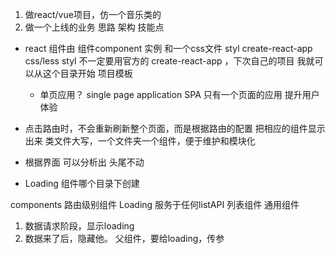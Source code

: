 1. 做react/vue项目，仿一个音乐类的
2. 做一个上线的业务  思路 架构  技能点


- react 组件由 组件component 实例 和一个css文件 styl
  create-react-app css/less styl
  不一定要用官方的  create-react-app ，下次自己的项目  我就可以从这个目录开始  项目模板


  - 单页应用？ single page application   SPA
  只有一个页面的应用 
  提升用户体验
- 点击路由时，不会重新刷新整个页面，而是根据路由的配置 把相应的组件显示出来
类文件大写，一个文件夹一个组件，便于维护和模块化
- 根据界面  可以分析出 头尾不动
- Loading 组件哪个目录下创建

components 路由级别组件
Loading 服务于任何listAPI 列表组件 通用组件

1. 数据请求阶段，显示loading
2. 数据来了后，隐藏他。
父组件，要给loading，传参